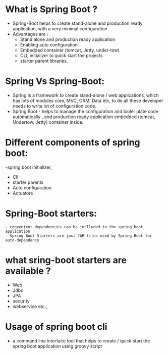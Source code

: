 # What is Spring Boot ?
  - Spring-Boot helps to create stand-alone and production ready application, with a very minimal configuration
  - Advantages are :
    - Stand alone and production ready application
    - Enabling auto configuration
    - Embedded container (tomcat, Jetty, under-tow)
    - CLI, initializer to quick start the projects
    - starter parent libraries.

# Spring Vs Spring-Boot:
   - Spring is a framework to create stand-alone / web applications, which has lots of modules core, MVC, ORM, Data etc, to do all these developer needs to write lot of configuration code.
   - Spring Boot - helps to manage the configuration and bioler plate code automatically , and production ready application embedded (tomcat, Undertow, Jetty) container inside.
   
# Different components of spring boot:
  -spring boot initializer,
  - Cli
  - starter parents
  - Auto configuration
  - Actuators
  
# Spring-Boot starters:
    - convenient dependencies can be inclluded in the spring boot application
    - Spring Boot Starters are just JAR files used by Spring Boot for auto-dependency

# what sring-boot starters are available ?
   - Web
   - Jdbc
   - JPA
   - security
   - webservice etc.,

# Usage of spring boot cli
   - a command line interface tool that helps to create / quick start the spring boot application using groovy script

